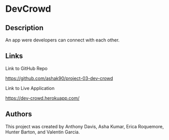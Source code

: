 # DevCrowd

## Description

An app were developers can connect with each other.

## Links

Link to GitHub Repo

<https://github.com/ashak90/project-03-dev-crowd>

Link to Live Application

<https://dev-crowd.herokuapp.com/>

## Authors

This project was created by Anthony Davis, Asha Kumar, Erica Roquemore, Hunter Barton, and Valentin Garcia.

